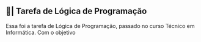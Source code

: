 ## 📑| Tarefa de Lógica de Programação

  Essa foi a tarefa de Lógica de Programação, passado no curso Técnico em Informática. Com o objetivo 
















